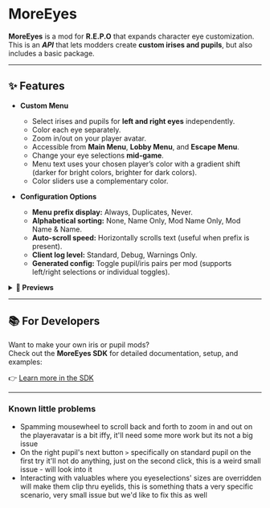 # MoreEyes

**MoreEyes** is a mod for **R.E.P.O** that expands character eye customization.  
This is an ***API*** that lets modders create **custom irises and pupils**, but also includes a basic package.

---

## ✨ Features

- **Custom Menu**  
  - Select irises and pupils for **left and right eyes** independently.  
  - Color each eye separately.  
  - Zoom in/out on your player avatar.  
  - Accessible from **Main Menu**, **Lobby Menu**, and **Escape Menu**.  
  - Change your eye selections **mid-game**.  
  - Menu text uses your chosen player’s color with a gradient shift (darker for bright colors, brighter for dark colors).  
  - Color sliders use a complementary color.

- **Configuration Options**  
  - **Menu prefix display:** Always, Duplicates, Never.  
  - **Alphabetical sorting:** None, Name Only, Mod Name Only, Mod Name & Name.  
  - **Auto-scroll speed:** Horizontally scrolls text (useful when prefix is present).  
  - **Client log level:** Standard, Debug, Warnings Only.  
  - **Generated config:** Toggle pupil/iris pairs per mod (supports left/right selections or individual toggles).

<details>
<summary> <b>📸 Previews</b> </summary>

![](https://trello.com/1/cards/68acbaf47857addc263fe80c/attachments/68acbb0426608489f9368483/download/image.png)  
![](https://trello.com/1/cards/68acbaf47857addc263fe80c/attachments/68acbb5b7d9cf554dd7a0a06/download/image.png)  
![](https://trello.com/1/cards/68acbaf47857addc263fe80c/attachments/68acbbccce267045733f2537/download/image.png)  
![](https://trello.com/1/cards/68acbaf47857addc263fe80c/attachments/68acbc669b0ad9775274934b/download/image.png)  
![](https://trello.com/1/cards/68acbaf47857addc263fe80c/attachments/68acc1567c4581e6f8eb353f/download/image.png)  
![](https://trello.com/1/cards/68acbaf47857addc263fe80c/attachments/68acc211f5aae2a0fd59e653/download/image.png)  
![](https://trello.com/1/cards/68acbaf47857addc263fe80c/attachments/68acc2431a3572cd2eeb5f8f/download/image.png)
![](https://trello.com/1/cards/68acbaf47857addc263fe80c/attachments/68ada3be923441525c3ed32d/download/image.png)
![](https://trello.com/1/cards/68acbaf47857addc263fe80c/attachments/68ada3cc37eb097b738d685f/download/image.png)

</details>

---

## 📚 For Developers

Want to make your own iris or pupil mods?  
Check out the **MoreEyes SDK** for detailed documentation, setup, and examples:

👉 [Learn more in the SDK](https://github.com/darmuh/MoreEyesSDK)

---

### Known little problems

- Spamming mousewheel to scroll back and forth to zoom in and out on the playeravatar is a bit iffy, it'll need some more work but its not a big issue
- On the right pupil's next button `>` specifically on standard pupil on the first try it'll not do anything, just on the second click, this is a weird small issue - will look into it
- Interacting with valuables where you eyeselections' sizes are overridden will make them clip thru eyelids, this is something thats a very specific scenario, very small issue but we'd like to fix this as well
